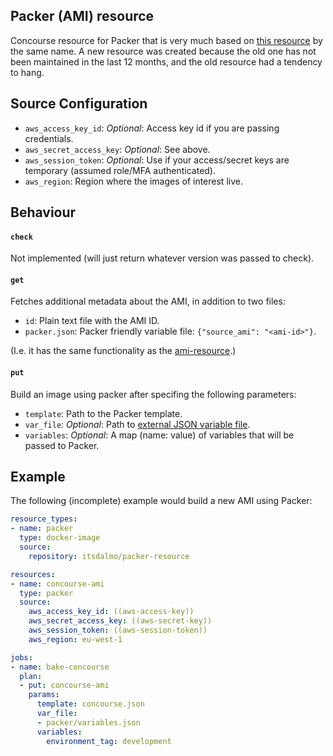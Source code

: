 ##  Packer (AMI) resource

Concourse resource for Packer that is very much based on
[this resource](https://github.com/jdub/packer-resource) by the same name. A 
new resource was created because the old one has not been maintained in the
last 12 months, and the old resource had a tendency to hang.

## Source Configuration

- `aws_access_key_id`: *Optional*: Access key id if you are passing credentials.
- `aws_secret_access_key`: *Optional*: See above.
- `aws_session_token`: *Optional*: Use if your access/secret keys are temporary (assumed role/MFA authenticated).
- `aws_region`: Region where the images of interest live.

## Behaviour

#### `check`

Not implemented (will just return whatever version was passed to check).

#### `get`

Fetches additional metadata about the AMI, in addition to two files:

- `id`: Plain text file with the AMI ID.
- `packer.json`: Packer friendly variable file: `{"source_ami": "<ami-id>"}`.

(I.e. it has the same functionality as the [ami-resource](https://github.com/itsdalmo/ami-resource).)

#### `put`

Build an image using packer after specifing the following parameters:

- `template`: Path to the Packer template.
- `var_file`: *Optional*: Path to [external JSON variable file](https://www.packer.io/docs/templates/user-variables.html).
- `variables`: *Optional*: A map (name: value) of variables that will be passed to Packer.

## Example

The following (incomplete) example would build a new AMI using Packer:

```yaml
resource_types:
- name: packer
  type: docker-image
  source:
    repository: itsdalmo/packer-resource

resources:
- name: concourse-ami
  type: packer
  source:
    aws_access_key_id: ((aws-access-key))
    aws_secret_access_key: ((aws-secret-key))
    aws_session_token: ((aws-session-token))
    aws_region: eu-west-1

jobs:
- name: bake-concourse
  plan:
  - put: concourse-ami
    params:
      template: concourse.json
      var_file:
      - packer/variables.json
      variables:
        environment_tag: development
```
